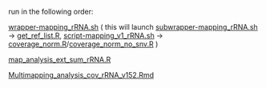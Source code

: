 run in the following order:

[wrapper-mapping_rRNA.sh](wrapper-mapping_rRNA.sh) ( this will launch [subwrapper-mapping_rRNA.sh](subwrapper-mapping_rRNA.sh)  -> [get_ref_list.R](get_ref_list.R), [script-mapping_v1_rRNA.sh](script-mapping_v1_rRNA.sh) -> [coverage_norm.R](coverage_norm.R)/[coverage_norm_no_snv.R](coverage_norm_no_snv.R) )

[map_analysis_ext_sum_rRNA.R](map_analysis_ext_sum_rRNA.R)

[Multimapping_analysis_cov_rRNA_v152.Rmd](Multimapping_analysis_cov_rRNA_v152.Rmd)